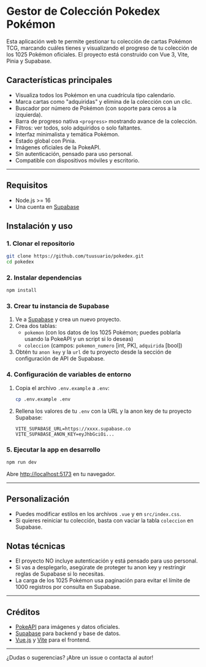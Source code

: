 # Gestor de Colección Pokedex Pokémon 

Esta aplicación web te permite gestionar tu colección de cartas Pokémon TCG, marcando cuáles tienes y visualizando el progreso de tu colección de los 1025 Pokémon oficiales. El proyecto está construido con Vue 3, Vite, Pinia y Supabase.

## Características principales
- Visualiza todos los Pokémon en una cuadrícula tipo calendario.
- Marca cartas como "adquiridas" y elimina de la colección con un clic.
- Buscador por número de Pokémon (con soporte para ceros a la izquierda).
- Barra de progreso nativa `<progress>` mostrando avance de la colección.
- Filtros: ver todos, solo adquiridos o solo faltantes.
- Interfaz minimalista y temática Pokémon.
- Estado global con Pinia.
- Imágenes oficiales de la PokeAPI.
- Sin autenticación, pensado para uso personal.
- Compatible con dispositivos móviles y escritorio.

---

## Requisitos
- Node.js >= 16
- Una cuenta en [Supabase](https://supabase.com/)

## Instalación y uso

### 1. Clonar el repositorio
```bash
git clone https://github.com/tuusuario/pokedex.git
cd pokedex
```

### 2. Instalar dependencias
```bash
npm install
```

### 3. Crear tu instancia de Supabase
1. Ve a [Supabase](https://supabase.com/) y crea un nuevo proyecto.
2. Crea dos tablas:
   - `pokemon` (con los datos de los 1025 Pokémon; puedes poblarla usando la PokeAPI y un script si lo deseas)
   - `coleccion` (campos: `pokemon_numero` [int, PK], `adquirida` [bool])
3. Obtén tu `anon key` y la `url` de tu proyecto desde la sección de configuración de API de Supabase.

### 4. Configuración de variables de entorno
1. Copia el archivo `.env.example` a `.env`:
   ```bash
   cp .env.example .env
   ```
2. Rellena los valores de tu `.env` con la URL y la anon key de tu proyecto Supabase:
   ```env
   VITE_SUPABASE_URL=https://xxxx.supabase.co
   VITE_SUPABASE_ANON_KEY=eyJhbGciOi...
   ```

### 5. Ejecutar la app en desarrollo
```bash
npm run dev
```
Abre [http://localhost:5173](http://localhost:5173) en tu navegador.

---

## Personalización
- Puedes modificar estilos en los archivos `.vue` y en `src/index.css`.
- Si quieres reiniciar tu colección, basta con vaciar la tabla `coleccion` en Supabase.

## Notas técnicas
- El proyecto NO incluye autenticación y está pensado para uso personal.
- Si vas a desplegarlo, asegúrate de proteger tu anon key y restringir reglas de Supabase si lo necesitas.
- La carga de los 1025 Pokémon usa paginación para evitar el límite de 1000 registros por consulta en Supabase.

---

## Créditos
- [PokeAPI](https://pokeapi.co/) para imágenes y datos oficiales.
- [Supabase](https://supabase.com/) para backend y base de datos.
- [Vue.js](https://vuejs.org/) y [Vite](https://vitejs.dev/) para el frontend.

---

¿Dudas o sugerencias? ¡Abre un issue o contacta al autor!
